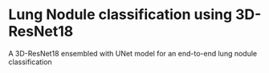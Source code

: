 # Lung Nodule classification using 3D-ResNet18
A 3D-ResNet18 ensembled with UNet model for an end-to-end lung nodule classification
